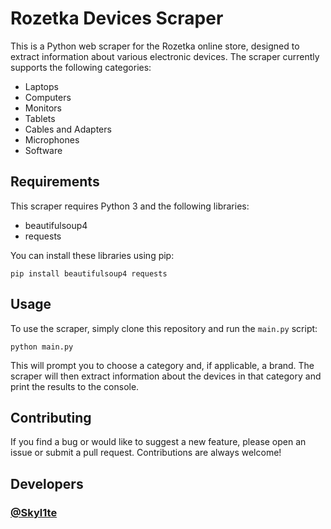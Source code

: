 <h1>Rozetka Devices Scraper</h1>
<p>This is a Python web scraper for the Rozetka online store, designed to extract information about various electronic devices. The scraper currently supports the following categories:</p>

<ul>
  <li>Laptops</li>
  <li>Computers</li>
  <li>Monitors</li>
  <li>Tablets</li>
  <li>Cables and Adapters</li>
  <li>Microphones</li>
  <li>Software</li>
</ul>

<h2>Requirements</h2>
<p>This scraper requires Python 3 and the following libraries:</p>

<ul>
  <li>beautifulsoup4</li>
  <li>requests</li>
</ul>

<p>You can install these libraries using pip:</p>

<pre><code>pip install beautifulsoup4 requests
</code></pre>

<h2>Usage</h2>
<p>To use the scraper, simply clone this repository and run the <code>main.py</code> script:</p>

<pre><code>python main.py
</code></pre>

<p>This will prompt you to choose a category and, if applicable, a brand. The scraper will then extract information about the devices in that category and print the results to the console.</p>

<h2>Contributing</h2>
<p>If you find a bug or would like to suggest a new feature, please open an issue or submit a pull request. Contributions are always welcome!</p>

<h2>Developers</h2>
<h3><a href="github.com/Skyl1te">@Skyl1te</a></h3>
